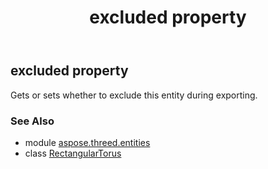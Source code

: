 ﻿---
title: excluded property
second_title: Aspose.3D for Python via .NET API References
description: 
type: docs
weight: 130
url: /python-net/aspose.threed.entities/rectangulartorus/excluded/
is_root: false
---

## excluded property


Gets or sets whether to exclude this entity during exporting.

### See Also
* module [aspose.threed.entities](../../)
* class [RectangularTorus](/3d/python-net/aspose.threed.entities/rectangulartorus)
